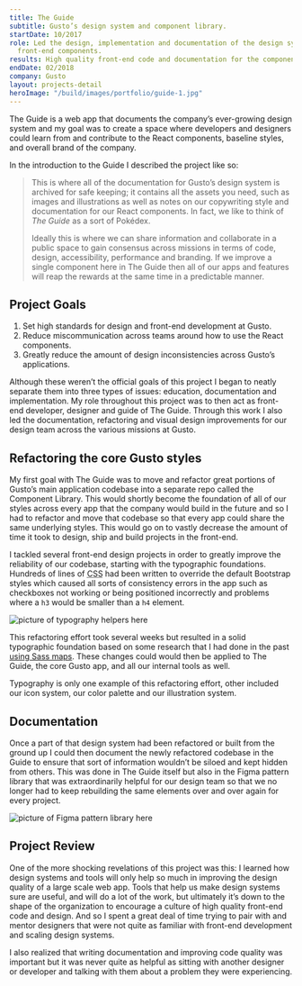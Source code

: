```yaml
---
title: The Guide
subtitle: Gusto’s design system and component library.
startDate: 10/2017
role: Led the design, implementation and documentation of the design system and
  front-end components.
results: High quality front-end code and documentation for the components and assets such as illustrations and icons.
endDate: 02/2018
company: Gusto
layout: projects-detail
heroImage: "/build/images/portfolio/guide-1.jpg"
---
```


The Guide is a web app that documents the company’s ever-growing design system and my goal was to create a space where developers and designers could learn from and contribute to the React components, baseline styles, and overall brand of the company.

In the introduction to the Guide I described the project like so:

> This is where all of the documentation for Gusto’s design system is archived for safe keeping; it contains all the assets you need, such as images and illustrations as well as notes on our copywriting style and documentation for our React components. In fact, we like to think of *The Guide* as a sort of Pokédex.
>
> Ideally this is where we can share information and collaborate in a public space to gain consensus across missions in terms of code, design, accessibility, performance and branding. If we improve a single component here in The Guide then all of our apps and features will reap the rewards at the same time in a predictable manner.


## Project Goals

1. Set high standards for design and front-end development at Gusto.
2. Reduce miscommunication across teams around how to use the React components.
3. Greatly reduce the amount of design inconsistencies across Gusto’s applications.

Although these weren’t the official goals of this project I began to neatly separate them into three types of issues: education, documentation and implementation. My role throughout this project was to then act as front-end developer, designer and guide of The Guide. Through this work I also led the documentation, refactoring and visual design improvements for our design team across the various missions at Gusto.


## Refactoring the core Gusto styles

My first goal with The Guide was to move and refactor great portions of Gusto’s main application codebase into a separate repo called the Component Library. This would shortly become the foundation of all of our styles across every app that the company would build in the future and so I had to refactor and move that codebase so that every app could share the same underlying styles. This would go on to vastly decrease the amount of time it took to design, ship and build projects in the front-end.

I tackled several front-end design projects in order to greatly improve the reliability of our codebase, starting with the typographic foundations. Hundreds of lines of <abbr title='cascading style sheets'>CSS</abbr> had been written to override the default Bootstrap styles which caused all sorts of consistency errors in the app such as checkboxes not working or being positioned incorrectly and problems where a `h3` would be smaller than a `h4` element.

![picture of typography helpers here](lol)

This refactoring effort took several weeks but resulted in a solid typographic foundation based on some research that I had done in the past [using Sass maps](https://robinrendle.com/notes/typographic-scale-with-sass-maps/). These changes could would then be applied to The Guide, the core Gusto app, and all our internal tools as well.

Typography is only one example of this refactoring effort, other included our icon system, our color palette and our illustration system.


## Documentation

 Once a part of that design system had been refactored or built from the ground up I could then document the newly refactored codebase in the Guide to ensure that sort of information wouldn’t be siloed and kept hidden from others. This was done in The Guide itself but also in the Figma pattern library that was extraordinarily helpful for our design team so that we no longer had to keep rebuilding the same elements over and over again for every project.

 ![picture of Figma pattern library here](lol)


## Project Review

One of the more shocking revelations of this project was this: I learned how design systems and tools will only help so much in improving the design quality of a large scale web app. Tools that help us make design systems sure are useful, and will do a lot of the work, but ultimately it’s down to the shape of the organization to encourage a culture of high quality front-end code and design. And so I spent a great deal of time trying to pair with and mentor designers that were not quite as familiar with front-end development and scaling design systems.

I also realized that writing documentation and improving code quality was important but it was never quite as helpful as sitting with another designer or developer and talking with them about a problem they were experiencing.
